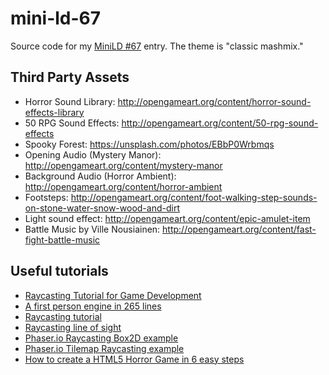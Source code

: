 # mini-ld-67
Source code for my [MiniLD #67](http://ludumdare.com/compo/2016/05/19/minild-67/) entry.  The theme is "classic mashmix."

## Third Party Assets

* Horror Sound Library: http://opengameart.org/content/horror-sound-effects-library
* 50 RPG Sound Effects: http://opengameart.org/content/50-rpg-sound-effects
* Spooky Forest: https://unsplash.com/photos/EBbP0Wrbmqs
* Opening Audio (Mystery Manor): http://opengameart.org/content/mystery-manor
* Background Audio (Horror Ambient): http://opengameart.org/content/horror-ambient
* Footsteps: http://opengameart.org/content/foot-walking-step-sounds-on-stone-water-snow-wood-and-dirt
* Light sound effect: http://opengameart.org/content/epic-amulet-item
* Battle Music by Ville Nousiainen: http://opengameart.org/content/fast-fight-battle-music

## Useful tutorials

* [Raycasting Tutorial for Game Development](http://permadi.com/1996/05/ray-casting-tutorial-table-of-contents/)
* [A first person engine in 265 lines](http://www.playfuljs.com/a-first-person-engine-in-265-lines/)
* [Raycasting tutorial](http://www.rustyarcade.com/blog/read/33/ray-casting-tutorial)
* [Raycasting line of sight](http://gamemechanicexplorer.com/#raycasting-1)
* [Phaser.io Raycasting Box2D example](http://phaser.io/examples/v2/box2d/raycasting)
* [Phaser.io Tilemap Raycasting example](http://phaser.io/examples/v2/tilemaps/tilemap-ray-cast)
* [How to create a HTML5 Horror Game in 6 easy steps](http://www.emanueleferonato.com/2014/10/21/phaser-tutorial-how-to-create-an-html5-survival-horror-game-in-6-easy-steps/)
